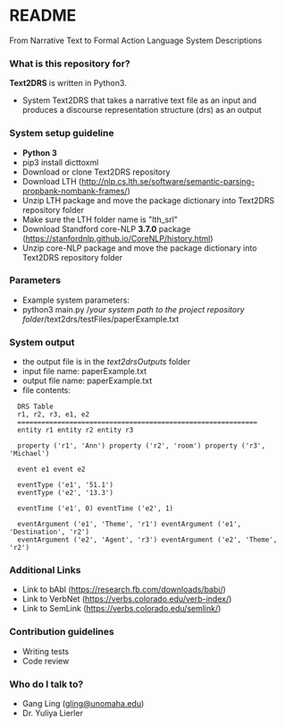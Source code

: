 # README #

From Narrative Text to Formal Action Language System Descriptions

### What is this repository for? ###

**Text2DRS** is written in Python3.

* System Text2DRS that takes a narrative text file as an input and produces a discourse representation structure (drs) as an output

### System setup guideline ###

* **Python 3**
* pip3 install dicttoxml
* Download or clone Text2DRS repository
* Download LTH (http://nlp.cs.lth.se/software/semantic-parsing-propbank-nombank-frames/)
* Unzip LTH package and move the package dictionary into Text2DRS repository folder
* Make sure the LTH folder name is "lth_srl"
* Download Standford core-NLP **3.7.0** package (https://stanfordnlp.github.io/CoreNLP/history.html)
* Unzip core-NLP package and move the package dictionary into Text2DRS repository folder

### Parameters ###

* Example system parameters:
* python3 main.py /*your system path to the project repository folder*/text2drs/testFiles/paperExample.txt


### System output ###

* the output file is in the *text2drsOutputs* folder
* input file name: paperExample.txt
* output file name: paperExample.txt
* file contents:
```
  DRS Table
  r1, r2, r3, e1, e2
  ============================================================
  entity r1 entity r2 entity r3

  property ('r1', 'Ann') property ('r2', 'room') property ('r3', 'Michael')

  event e1 event e2

  eventType ('e1', '51.1')
  eventType ('e2', '13.3')

  eventTime ('e1', 0) eventTime ('e2', 1)

  eventArgument ('e1', 'Theme', 'r1') eventArgument ('e1', 'Destination', 'r2')
  eventArgument ('e2', 'Agent', 'r3') eventArgument ('e2', 'Theme', 'r2')
```

### Additional Links ###

* Link to bAbl (https://research.fb.com/downloads/babi/)
* Link to VerbNet (https://verbs.colorado.edu/verb-index/)
* Link to SemLink (https://verbs.colorado.edu/semlink/)

### Contribution guidelines ###

* Writing tests
* Code review

### Who do I talk to? ###

* Gang Ling (gling@unomaha.edu)
* Dr. Yuliya Lierler